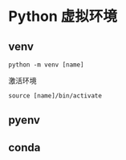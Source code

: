 # Python 虚拟环境


## venv


```shell
python -m venv [name]
```

激活环境

```shell
source [name]/bin/activate
```

## pyenv




## conda


